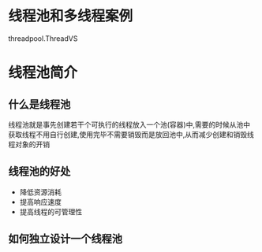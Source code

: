# 线程池和多线程案例

threadpool.ThreadVS

# 线程池简介
## 什么是线程池
线程池就是事先创建若干个可执行的线程放入一个池(容器)中,需要的时候从池中获取线程不用自行创建,使用完毕不需要销毁而是放回池中,从而减少创建和销毁线程对象的开销

## 线程池的好处
- 降低资源消耗
- 提高响应速度
- 提高线程的可管理性

## 如何独立设计一个线程池

